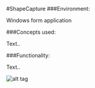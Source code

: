 #ShapeCapture
###Environment:

Windows form application

###Concepts used:

Text..

###Functionality:

Text..


![alt tag](https://raw.github.com/andrewjhinger/ShapeCapture/master/Capture.JPG)
